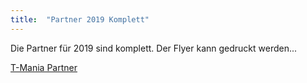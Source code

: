 ```yaml
---
title:  "Partner 2019 Komplett"
---
```


Die Partner für 2019 sind komplett. Der Flyer kann gedruckt werden...

[T-Mania Partner](/partner)